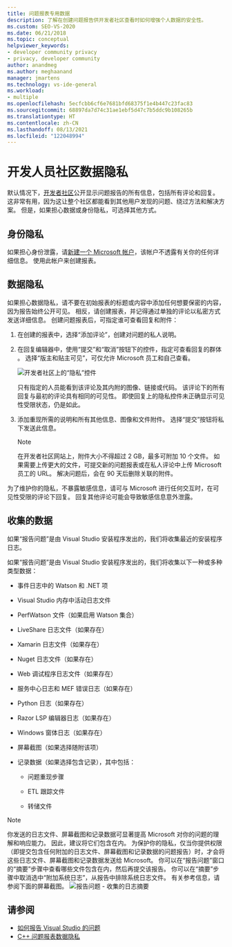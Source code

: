 ```yaml
---
title: 问题报表专用数据
description: 了解在创建问题报告供开发者社区查看时如何增强个人数据的安全性。
ms.custom: SEO-VS-2020
ms.date: 06/21/2018
ms.topic: conceptual
helpviewer_keywords:
- developer community privacy
- privacy, developer community
author: anandmeg
ms.author: meghaanand
manager: jmartens
ms.technology: vs-ide-general
ms.workload:
- multiple
ms.openlocfilehash: 5ecfcbb6cf6e7681bfd68375f1e4b447c23fac83
ms.sourcegitcommit: 68897da7d74c31ae1ebf5d47c7b5ddc9b108265b
ms.translationtype: HT
ms.contentlocale: zh-CN
ms.lasthandoff: 08/13/2021
ms.locfileid: "122048994"
---
```

# <a name="developer-community-data-privacy"></a>开发人员社区数据隐私

默认情况下，[开发者社区](https://aka.ms/feedback/suggest?space=8)公开显示问题报告的所有信息，包括所有评论和回复。 这非常有用，因为这让整个社区都能看到其他用户发现的问题、绕过方法和解决方案。 但是，如果担心数据或身份隐私，可选择其他方式。

## <a name="identity-privacy"></a>身份隐私

如果担心身份泄露，请[新建一个 Microsoft 帐户](https://signup.live.com/)，该帐户不透露有关你的任何详细信息。 使用此帐户来创建报表。

## <a name="data-privacy"></a>数据隐私

如果担心数据隐私，请不要在初始报表的标题或内容中添加任何想要保密的内容，因为报告始终公开可见。 相反，请创建报表，并记得通过单独的评论以私密方式发送详细信息。 创建问题报表后，可指定谁可查看回复和附件：

1. 在创建的报表中，选择“添加评论”，创建对问题的私人说明。

2. 在回复编辑器中，使用“提交”和“取消”按钮下的控件，指定可查看回复的群体 。 选择“版主和贴主可见”，可仅允许 Microsoft 员工和自己查看。

   ![开发者社区上的“隐私”控件](media/developer-community-privacy-control.png)

   只有指定的人员能看到该评论及其内附的图像、链接或代码。 该评论下的所有回复与最初的评论具有相同的可见性。 即使回复上的隐私控件未正确显示可见性受限状态，仍是如此。

3. 添加重现所需的说明和所有其他信息、图像和文件附件。 选择“提交”按钮将私下发送此信息。

   > [!NOTE]
   > 在开发者社区网站上，附件大小不得超过 2 GB，最多可附加 10 个文件。 如果需要上传更大的文件，可提交新的问题报表或在私人评论中上传 Microsoft 员工的 URL。
   > 解决问题后，会在 90 天后删除关联的附件。

为了维护你的隐私，不暴露敏感信息，请可与 Microsoft 进行任何交互时，在可见性受限的评论下回复。 回复其他评论可能会导致敏感信息意外泄露。

## <a name="data-we-collect"></a>收集的数据

如果“报告问题”是由 Visual Studio 安装程序发出的，我们将收集最近的安装程序日志。

如果“报告问题”是由 Visual Studio 安装程序发出的，我们将收集以下一种或多种类型数据：

- 事件日志中的 Watson 和 .NET 项

- Visual Studio 内存中活动日志文件

- PerfWatson 文件（如果启用 Watson 集合）

- LiveShare 日志文件（如果存在）

- Xamarin 日志文件（如果存在）

- Nuget 日志文件（如果存在）

- Web 调试程序日志文件（如果存在）

- 服务中心日志和 MEF 错误日志（如果存在）

- Python 日志（如果存在）

- Razor LSP 编辑器日志（如果存在）

- Windows 窗体日志（如果存在）

- 屏幕截图（如果选择随附该项）

- 记录数据（如果选择包含记录），其中包括：

  - 问题重现步骤

  - ETL 跟踪文件

  - 转储文件

> [!NOTE]
> 你发送的日志文件、屏幕截图和记录数据可显著提高 Microsoft 对你的问题的理解和响应能力。  因此，建议将它们包含在内。 为保护你的隐私，仅当你提供权限（即提交包含任何附加的日志文件、屏幕截图和记录数据的问题报告）时，才会将这些日志文件、屏幕截图和记录数据发送给 Microsoft。 你可以在“报告问题”窗口的“摘要”步骤中查看哪些文件包含在内，然后再提交该报告。 你可以在“摘要”步骤中取消选中“附加系统日志”，从报告中排除系统日志文件。 有关参考信息，请参阅下面的屏幕截图。 
  > ![报告问题 - 收集的日志摘要](media/report-a-problem-logs-collected.png)


## <a name="see-also"></a>请参阅

- [如何报告 Visual Studio 的问题](how-to-report-a-problem-with-visual-studio.md)
- [C++ 问题报表数据隐私](/cpp/how-to-report-a-problem-with-the-visual-cpp-toolset#reports-and-privacy)
